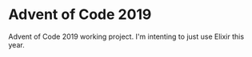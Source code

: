 # Advent of Code 2019

Advent of Code 2019 working project. I'm intenting to just use Elixir this year.
